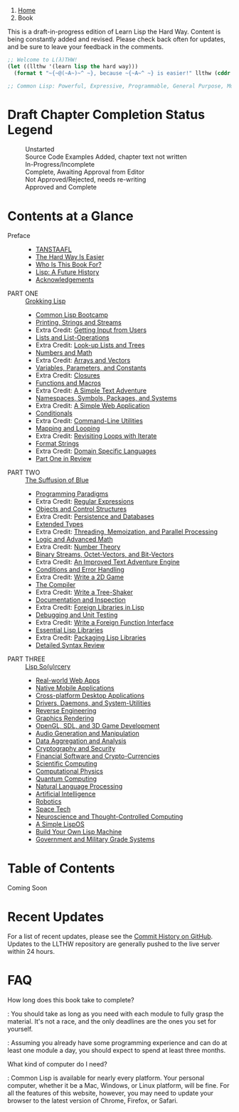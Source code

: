 <ol class="breadcrumb">
  <li><a href="/">Home</a></li>
  <li class="active">Book</li>
</ol>

<div class="alert alert-danger">
  <p>
    <i class="fa fa-exclamation-triangle"></i> This is a draft-in-progress edition of Learn Lisp the Hard Way.  Content is being constantly added and revised.  Please check back often for updates, and be sure to leave your feedback in the comments.
  </p>
</div>

```lisp
;; Welcome to L(λ)THW!
(let ((llthw '(learn lisp the hard way)))
  (format t "~{~@(~A~)~^ ~}, because ~{~A~^ ~} is easier!" llthw (cddr llthw)))

;; Common Lisp: Powerful, Expressive, Programmable, General Purpose, Multi-Paradigm.

```

# Draft Chapter Completion Status Legend

<dl class="dl-horizontal">
  <dt><i class="glyphicon glyphicon-remove text-danger"></i></dt>
  <dd>Unstarted</dd>
  <dt><i class="fa fa-code"></i></dt>
  <dd>Source Code Examples Added, chapter text not written</dd>
  <dt><i class="glyphicon glyphicon-refresh text-warning"></i></dt>
  <dd>In-Progress/Incomplete</dd>
  <dt><i class="glyphicon glyphicon-ok text-success"></i></dt>
  <dd>Complete, Awaiting Approval from Editor</dd>
  <dt><i class="glyphicon glyphicon-thumbs-down text-danger"></i></dt>
  <dd>Not Approved/Rejected, needs re-writing</dd>
  <dt><i class="glyphicon glyphicon-thumbs-up text-info"></i></dt>
  <dd>Approved and Complete</dd>
</dl>

# Contents at a Glance

<dl class="dl-horizontal">
  <dt>Preface</dt>
  <dd>
    <ul>
      <li><a href="preface/">TANSTAAFL</a> <i class="glyphicon glyphicon-ok text-success"></i></li>
      <li><a href="preface-part-two/">The Hard Way Is Easier</a> <i class="glyphicon glyphicon-thumbs-down text-danger"></i></li>
      <li><a href="preface-part-three/">Who Is This Book For?</a> <i class="glyphicon glyphicon-thumbs-down text-danger"></i></li>
      <li><a href="introduction/">Lisp: A Future History</a> <i class="glyphicon glyphicon-refresh text-warning"></i></li>
      <li><a href="acknowledgements/">Acknowledgements</a> <i class="glyphicon glyphicon-refresh text-warning"></i></li>
    </ul>
  </dd>
  <dt>PART ONE</dt>
  <dd>
    <a href="1-0-0-overview/">Grokking Lisp</a>
    <ul>
      <li><a href="1-01-00-lisp-bootcamp/">Common Lisp Bootcamp</a> <i class="glyphicon glyphicon-refresh text-warning"></i></li>
      <li><a href="1-02-00-input-output/">Printing, Strings and Streams</a> <i class="glyphicon glyphicon-ok text-success"></i></li>
      <li>Extra Credit: <a href="1-03-0-getting-input-from-users/">Getting Input from Users</a> <i class="glyphicon glyphicon-refresh text-warning"></i></li>
      <li><a href="1-04-0-lists/">Lists and List-Operations</a> <i class="glyphicon glyphicon-refresh text-warning"></i></li>
      <li>Extra Credit: <a href="1-05-0-lookups-trees/">Look-up Lists and Trees</a> <i class="glyphicon glyphicon-refresh text-warning"></i></li>
      <li><a href="1-06-0-math/">Numbers and Math</a> <i class="glyphicon glyphicon-refresh text-warning"></i></li>
      <li>Extra Credit: <a href="1-07-0-arrays/">Arrays and Vectors</a> <i class="glyphicon glyphicon-refresh text-warning"></i></li>
      <li><a href="1-08-0-variables/">Variables, Parameters, and Constants</a> <i class="glyphicon glyphicon-refresh text-warning"></i></li>
      <li>Extra Credit: <a href="1-09-0-closures/">Closures</a> <i class="glyphicon glyphicon-refresh text-warning"></i></li>
      <li><a href="1-10-0-functions/">Functions and Macros</a> <i class="glyphicon glyphicon-refresh text-warning"></i></li>
      <li>Extra Credit: <a href="1-11-0-text-adventure/">A Simple Text Adventure</a> <i class="glyphicon glyphicon-refresh text-warning"></i></li>
      <li><a href="1-12-0-namespaces/">Namespaces, Symbols, Packages, and Systems</a> <i class="glyphicon glyphicon-refresh text-warning"></i></li>
      <li>Extra Credit: <a href="1-13-0-simple-web-app/">A Simple Web Application</a> <i class="glyphicon glyphicon-refresh text-warning"></i></li>
      <li><a href="1-14-0-conditionals/">Conditionals</a> <i class="glyphicon glyphicon-refresh text-warning"></i></li>
      <li>Extra Credit: <a href="1-15-0-command-line-utility/">Command-Line Utilities</a> <i class="glyphicon glyphicon-refresh text-warning"></i></li>
      <li><a href="1-16-0-map-loop/">Mapping and Looping</a> <i class="glyphicon glyphicon-remove text-danger"></i></li>
      <li>Extra Credit: <a href="1-17-0-iterate/">Revisiting Loops with Iterate</a> <i class="glyphicon glyphicon-remove text-danger"></i></li>
      <li><a href="1-18-0-format/">Format Strings</a> <i class="glyphicon glyphicon-remove text-danger"></i></li>
      <li>Extra Credit: <a href="1-19-0-dsl/">Domain Specific Languages</a> <i class="glyphicon glyphicon-remove text-danger"></i></li>
      <li><a href="1-20-0-review/">Part One in Review</a> <i class="glyphicon glyphicon-remove text-danger"></i></li>
    </ul>
  </dd>
  <dt>PART TWO</dt>
  <dd>
    <a href="2-0-0-overview/">The Suffusion of Blue</a>
    <ul>
      <li><a href="2-01-0-programming-paradigms/">Programming Paradigms</a> <i class="glyphicon glyphicon-remove text-danger"></i></li>
      <li>Extra Credit: <a href="2-02-0-regex/">Regular Expressions</a> <i class="glyphicon glyphicon-remove text-danger"></i></li>
      <li><a href="2-03-0-objects-control/">Objects and Control Structures</a> <i class="glyphicon glyphicon-remove text-danger"></i></li>
      <li>Extra Credit: <a href="2-04-0-data-persistence/">Persistence and Databases</a> <i class="glyphicon glyphicon-remove text-danger"></i></li>
      <li><a href="2-05-0-extended-types/">Extended Types</a> <i class="glyphicon glyphicon-remove text-danger"></i></li>
      <li>Extra Credit: <a href="2-06-0-threads-memos-parallel/">Threading, Memoization, and Parallel Processing</a> <i class="glyphicon glyphicon-remove text-danger"></i></li>
      <li><a href="2-07-0-logic-and-more-math/">Logic and Advanced Math</a> <i class="glyphicon glyphicon-remove text-danger"></i></li>
      <li>Extra Credit: <a href="2-08-0-number-theory/">Number Theory</a> <i class="glyphicon glyphicon-remove text-danger"></i></li>
      <li><a href="2-09-0-binary-octets-bits/">Binary Streams, Octet-Vectors, and Bit-Vectors</a> <i class="glyphicon glyphicon-remove text-danger"></i></li>
      <li>Extra Credit: <a href="2-10-0-improved-text-adventure-engine/">An Improved Text Adventure Engine</a> <i class="glyphicon glyphicon-remove text-danger"></i></li>
      <li><a href="2-11-0-conditions/">Conditions and Error Handling</a> <i class="glyphicon glyphicon-remove text-danger"></i></li>
      <li>Extra Credit: <a href="2-12-0-2d-game/">Write a 2D Game</a> <i class="glyphicon glyphicon-remove text-danger"></i></li>
      <li><a href="2-13-0-compiler/">The Compiler</a> <i class="glyphicon glyphicon-remove text-danger"></i></li>
      <li>Extra Credit: <a href="2-14-0-tree-shaker/">Write a Tree-Shaker</a> <i class="glyphicon glyphicon-remove text-danger"></i></li>
      <li><a href="2-15-0-docs-and-inspection/">Documentation and Inspection</a> <i class="glyphicon glyphicon-remove text-danger"></i></li>
      <li>Extra Credit: <a href="2-16-0-foreign-libs/">Foreign Libraries in Lisp</a> <i class="glyphicon glyphicon-remove text-danger"></i></li>
      <li><a href="2-17-0-debugging-testing/">Debugging and Unit Testing</a> <i class="glyphicon glyphicon-remove text-danger"></i></li>
      <li>Extra Credit: <a href="2-18-0-ffi/">Write a Foreign Function Interface</a> <i class="glyphicon glyphicon-remove text-danger"></i></li>
      <li><a href="2-19-0-essential-libs/">Essential Lisp Libraries</a> <i class="glyphicon glyphicon-remove text-danger"></i></li>
      <li>Extra Credit: <a href="2-20-0-packaging-libs/">Packaging Lisp Libraries</a> <i class="glyphicon glyphicon-remove text-danger"></i></li>
      <li><a href="2-21-0-review/">Detailed Syntax Review</a> <i class="glyphicon glyphicon-remove text-danger"></i></li>
    </ul>
  </dd>
  <dt>PART THREE</dt>
  <dd>
    <a href="3-0-0-overview/">Lisp So(u)rcery</a>
    <ul>
      <li><a href="3-01-0-web-apps/">Real-world Web Apps</a> <i class="glyphicon glyphicon-refresh text-warning"></i></li>
      <li><a href="3-02-0-mobile/">Native Mobile Applications</a> <i class="glyphicon glyphicon-remove text-danger"></i></li>
      <li><a href="3-03-0-gui/">Cross-platform Desktop Applications</a> <i class="glyphicon glyphicon-remove text-danger"></i></li>
      <li><a href="3-04-0-system-utils/">Drivers, Daemons, and System-Utilities</a> <i class="glyphicon glyphicon-remove text-danger"></i></li>
      <li><a href="3-05-0-reverse-engineering/">Reverse Engineering</a> <i class="glyphicon glyphicon-remove text-danger"></i></li>
      <li><a href="3-06-0-graphics/">Graphics Rendering</a> <i class="glyphicon glyphicon-remove text-danger"></i></li>
      <li><a href="3-07-0-gaming/">OpenGL, SDL, and 3D Game Development</a> <i class="glyphicon glyphicon-remove text-danger"></i></li>
      <li><a href="3-08-0-audio/">Audio Generation and Manipulation</a> <i class="glyphicon glyphicon-remove text-danger"></i></li>
      <li><a href="3-09-0-data/">Data Aggregation and Analysis</a> <i class="glyphicon glyphicon-remove text-danger"></i></li>
      <li><a href="3-10-0-cryptosec/">Cryptography and Security</a> <i class="glyphicon glyphicon-remove text-danger"></i></li>
      <li><a href="3-11-0-fintech/">Financial Software and Crypto-Currencies</a> <i class="glyphicon glyphicon-remove text-danger"></i></li>
      <li><a href="3-12-0-scientific-computing/">Scientific Computing</a> <i class="glyphicon glyphicon-remove text-danger"></i></li>
      <li><a href="3-13-0-computational-physics/">Computational Physics</a> <i class="glyphicon glyphicon-remove text-danger"></i></li>
      <li><a href="3-14-0-quantum-computing/">Quantum Computing</a> <i class="glyphicon glyphicon-remove text-danger"></i></li>
      <li><a href="3-15-0-nlp/">Natural Language Processing</a> <i class="glyphicon glyphicon-remove text-danger"></i></li>
      <li><a href="3-16-0-ai/">Artificial Intelligence</a> <i class="glyphicon glyphicon-remove text-danger"></i></li>
      <li><a href="3-17-0-robotics/">Robotics</a> <i class="glyphicon glyphicon-remove text-danger"></i></li>
      <li><a href="3-18-0-space-tech/">Space Tech</a> <i class="glyphicon glyphicon-remove text-danger"></i></li>
      <li><a href="3-19-0-neurotech/">Neuroscience and Thought-Controlled Computing</a> <i class="glyphicon glyphicon-remove text-danger"></i></li>
      <li><a href="3-20-0-lispos/">A Simple LispOS</a> <i class="glyphicon glyphicon-remove text-danger"></i></li>
      <li><a href="3-21-0-lisp-machine/">Build Your Own Lisp Machine</a> <i class="glyphicon glyphicon-remove text-danger"></i></li>
      <li><a href="3-22-0-gov-mil/">Government and Military Grade Systems</a> <i class="glyphicon glyphicon-remove text-danger"></i></li>
    </ul>
  </dd>
</dl>

# Table of Contents

Coming Soon

# Recent Updates

For a list of recent updates, please see the <a href="https://github.com/thephoeron/llthw/commits" target="_blank">Commit History on GitHub</a>.  Updates to the LLTHW repository are generally pushed to the live server within 24 hours.

# FAQ

How long does this book take to complete?

: You should take as long as you need with each module to fully grasp the material.  It's not a race, and the only deadlines are the ones you set for yourself.

: Assuming you already have some programming experience and can do at least one module a day, you should expect to spend at least three months.

What kind of computer do I need?

: Common Lisp is available for nearly every platform. Your personal computer, whether it be a Mac, Windows, or Linux platform, will be fine.  For all the features of this website, however, you may need to update your browser to the latest version of Chrome, Firefox, or Safari.
